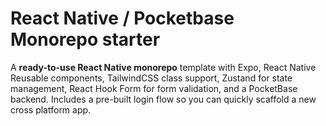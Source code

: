 # React Native / Pocketbase Monorepo starter

A **ready-to-use React Native monorepo** template with Expo, React Native Reusable components, TailwindCSS class support, Zustand for state management, React Hook Form for form validation, and a PocketBase backend. Includes a pre-built login flow so you can quickly scaffold a new cross platform app.
